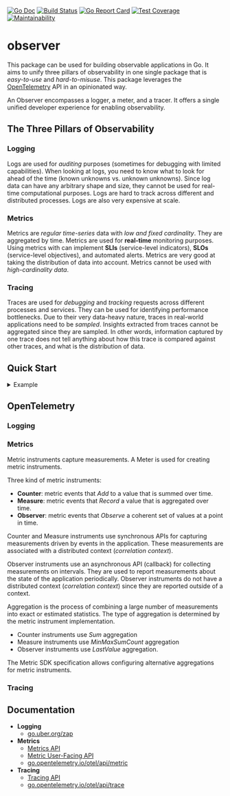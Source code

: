 [![Go Doc][godoc-image]][godoc-url]
[![Build Status][workflow-image]][workflow-url]
[![Go Report Card][goreport-image]][goreport-url]
[![Test Coverage][coverage-image]][coverage-url]
[![Maintainability][maintainability-image]][maintainability-url]

# observer

This package can be used for building observable applications in Go.
It aims to unify three pillars of observability in one single package that is _easy-to-use_ and _hard-to-misuse_.
This package leverages the [OpenTelemetry](https://opentelemetry.io) API in an opinionated way.

An Observer encompasses a logger, a meter, and a tracer.
It offers a single unified developer experience for enabling observability.

## The Three Pillars of Observability

### Logging

Logs are used for _auditing_ purposes (sometimes for debugging with limited capabilities).
When looking at logs, you need to know what to look for ahead of the time (known unknowns vs. unknown unknowns).
Since log data can have any arbitrary shape and size, they cannot be used for real-time computational purposes.
Logs are hard to track across different and distributed processes. Logs are also very expensive at scale.

### Metrics

Metrics are _regular time-series_ data with _low and fixed cardinality_.
They are aggregated by time. Metrics are used for **real-time** monitoring purposes.
Using metrics with can implement **SLIs** (service-level indicators), **SLOs** (service-level objectives), and automated alerts.
Metrics are very good at taking the distribution of data into account.
Metrics cannot be used with _high-cardinality data_.

### Tracing

Traces are used for _debugging_ and _tracking_ requests across different processes and services.
They can be used for identifying performance bottlenecks.
Due to their very data-heavy nature, traces in real-world applications need to be _sampled_.
Insights extracted from traces cannot be aggregated since they are sampled.
In other words, information captured by one trace does not tell anything about how this trace is compared against other traces, and what is the distribution of data.

## Quick Start

<details>
  <summary>Example</summary>

```go
package main

import (
  "context"
  "log"
  "net/http"
  "runtime"
  "time"

  "github.com/moorara/observer"
  "go.opentelemetry.io/otel/api/core"
  "go.opentelemetry.io/otel/api/correlation"
  "go.opentelemetry.io/otel/api/key"
  "go.opentelemetry.io/otel/api/metric"
  "go.uber.org/zap"
)

type instruments struct {
  reqCounter   metric.Int64Counter
  reqDuration  metric.Float64Measure
  allocatedMem metric.Int64Observer
}

func newInstruments(meter metric.Meter) *instruments {
  mustMeter := metric.Must(meter)

  callback := func(result metric.Int64ObserverResult) {
    ms := new(runtime.MemStats)
    runtime.ReadMemStats(ms)
    result.Observe(int64(ms.Alloc),
      key.String("function", "ReadMemStats"),
    )
  }

  return &instruments{
    reqCounter:   mustMeter.NewInt64Counter("requests_total", metric.WithDescription("the total number of requests")),
    reqDuration:  mustMeter.NewFloat64Measure("request_duration_seconds", metric.WithDescription("the duration of requests in seconds")),
    allocatedMem: mustMeter.RegisterInt64Observer("allocated_memory_bytes", callback, metric.WithDescription("number of bytes allocated and in use")),
  }
}

type server struct {
  observer    *observer.Observer
  instruments *instruments
}

func (s *server) Handle(ctx context.Context) {
  // Tracing
  ctx, span := s.observer.Tracer.Start(ctx, "handle-request")
  defer span.End()

  start := time.Now()
  s.fetch(ctx)
  s.respond(ctx)
  duration := time.Now().Sub(start)

  labels := []core.KeyValue{
    key.String("method", "GET"),
    key.String("endpoint", "/user"),
    key.Uint("statusCode", 200),
  }

  // Metrics
  s.observer.Meter.RecordBatch(ctx, labels,
    s.instruments.reqCounter.Measurement(1),
    s.instruments.reqDuration.Measurement(duration.Seconds()),
  )

  // Logging
  s.observer.Logger.Info("request handled successfully.",
    zap.String("method", "GET"),
    zap.String("endpoint", "/user"),
    zap.Uint("statusCode", 200),
  )
}

func (s *server) fetch(ctx context.Context) {
  _, span := s.observer.Tracer.Start(ctx, "read-database")
  defer span.End()

  time.Sleep(50 * time.Millisecond)
}

func (s *server) respond(ctx context.Context) {
  _, span := s.observer.Tracer.Start(ctx, "send-response")
  defer span.End()

  time.Sleep(10 * time.Millisecond)
}

func main() {
  // Creating a new Observer and set it as the singleton
  obsv := observer.New(true, observer.Options{
    Name:        "my-service",
    Version:     "0.1.0",
    Environment: "production",
    Region:      "ca-central-1",
    Tags: map[string]string{
      "domain": "auth",
    },
    LogLevel:            "info",
    JaegerAgentEndpoint: "localhost:6831",
  })
  defer obsv.Close()

  srv := &server{
    observer:    obsv,
    instruments: newInstruments(obsv.Meter),
  }

  // Creating a correlation context
  ctx := context.Background()
  ctx = correlation.NewContext(ctx,
    key.String("tenant", "1234"),
  )

  srv.Handle(ctx)

  // Serving metrics endpoint
  http.Handle("/metrics", obsv)
  log.Fatal(http.ListenAndServe(":8080", nil))
}
```

Here are the logs from stdout:

```json
{"level":"info","timestamp":"2020-04-24T02:23:36.390359-04:00","caller":"example/main.go:70","message":"request handled successfully.","domain":"auth","environment":"production","logger":"my-service","region":"ca-central-1","version":"0.1.0","method":"GET","endpoint":"/user","statusCode":200}
```

And here are the metrics reported at http://localhost:8080/metrics:

```
# HELP request_duration_seconds the duration of requests in seconds
# TYPE request_duration_seconds summary
request_duration_seconds{quantile="0.1"} 0.062591555
request_duration_seconds{quantile="0.5"} 0.062591555
request_duration_seconds{quantile="0.95"} 0.062591555
request_duration_seconds{quantile="0.99"} 0.062591555
request_duration_seconds_sum 0.062591555
request_duration_seconds_count 1
# HELP requests_total the total number of requests
# TYPE requests_total counter
requests_total 1
```
</details>

## OpenTelemetry

### Logging

### Metrics

Metric instruments capture measurements. A Meter is used for creating metric instruments.

Three kind of metric instruments:

  - **Counter**:  metric events that _Add_ to a value that is summed over time.
  - **Measure**:  metric events that _Record_ a value that is aggregated over time.
  - **Observer**: metric events that _Observe_ a coherent set of values at a point in time.

Counter and Measure instruments use synchronous APIs for capturing measurements driven by events in the application.
These measurements are associated with a distributed context (_correlation context_).

Observer instruments use an asynchronous API (callback) for collecting measurements on intervals.
They are used to report measurements about the state of the application periodically.
Observer instruments do not have a distributed context (_correlation context_) since they are reported outside of a context.

Aggregation is the process of combining a large number of measurements into exact or estimated statistics.
The type of aggregation is determined by the metric instrument implementation.

  - Counter instruments use _Sum_ aggregation
  - Measure instruments use _MinMaxSumCount_ aggregation
  - Observer instruments use _LastValue_ aggregation.

The Metric SDK specification allows configuring alternative aggregations for metric instruments.

### Tracing

## Documentation

  - **Logging**
    - [go.uber.org/zap](https://pkg.go.dev/go.uber.org/zap)
  - **Metrics**
    - [Metrics API](https://github.com/open-telemetry/opentelemetry-specification/blob/master/specification/metrics/api.md)
    - [Metric User-Facing API](https://github.com/open-telemetry/opentelemetry-specification/blob/master/specification/metrics/api-user.md)
    - [go.opentelemetry.io/otel/api/metric](https://pkg.go.dev/go.opentelemetry.io/otel/api/metric)
  - **Tracing**
    - [Tracing API](https://github.com/open-telemetry/opentelemetry-specification/blob/master/specification/trace/api.md)
    - [go.opentelemetry.io/otel/api/trace](https://pkg.go.dev/go.opentelemetry.io/otel/api/trace)


[godoc-url]: https://pkg.go.dev/github.com/moorara/observer
[godoc-image]: https://godoc.org/github.com/moorara/observer?status.svg
[workflow-url]: https://github.com/moorara/observer/actions
[workflow-image]: https://github.com/moorara/observer/workflows/Main/badge.svg
[goreport-url]: https://goreportcard.com/report/github.com/moorara/observer
[goreport-image]: https://goreportcard.com/badge/github.com/moorara/observer
[coverage-url]: https://codeclimate.com/github/moorara/observer/test_coverage
[coverage-image]: https://api.codeclimate.com/v1/badges/727461eda3a578b3ccc2/test_coverage
[maintainability-url]: https://codeclimate.com/github/moorara/observer/maintainability
[maintainability-image]: https://api.codeclimate.com/v1/badges/727461eda3a578b3ccc2/maintainability
